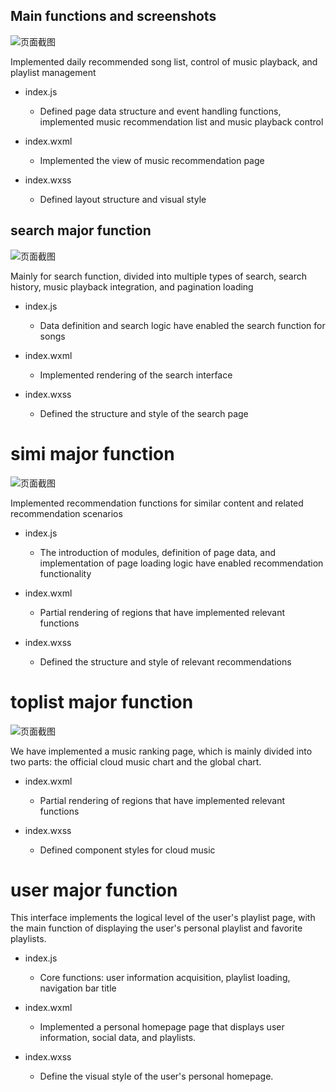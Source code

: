 <!-- by Liu Fei -->

## Main functions and screenshots

![页面截图](picture/qq_images_01.png)

Implemented daily recommended song list, control of music playback, and playlist management

- index.js  
    - Defined page data structure and event handling functions, implemented music recommendation list and music playback control

- index.wxml  
    - Implemented the view of music recommendation page

- index.wxss  
    - Defined layout structure and visual style


##  search major function 

![页面截图](picture/qq_images_02.png)

Mainly for search function, divided into multiple types of search, search history, music playback integration, and pagination loading

- index.js  
    - Data definition and search logic have enabled the search function for songs

- index.wxml  
    - Implemented rendering of the search interface

- index.wxss  
    - Defined the structure and style of the search page


# simi major function

![页面截图](picture/qq_images2_01.png)

Implemented recommendation functions for similar content and related recommendation scenarios

- index.js  
    - The introduction of modules, definition of page data, and implementation of page loading logic have enabled recommendation functionality

- index.wxml  
    - Partial rendering of regions that have implemented relevant functions

- index.wxss  
    - Defined the structure and style of relevant recommendations

# toplist major function

![页面截图](picture/qq_images2_02.png)

We have implemented a music ranking page, which is mainly divided into two parts: the official cloud music chart and the global chart.

- index.wxml  
    - Partial rendering of regions that have implemented relevant functions

- index.wxss  
    - Defined component styles for cloud music


# user major function


This interface implements the logical level of the user's playlist page, with the main function of displaying the user's personal playlist and favorite playlists.

- index.js  
    - Core functions: user information acquisition, playlist loading, navigation bar title

- index.wxml  
    - Implemented a personal homepage page that displays user information, social data, and playlists.

- index.wxss  
    - Define the visual style of the user's personal homepage.
